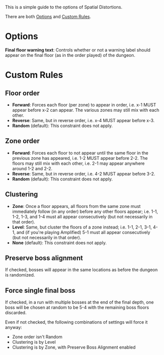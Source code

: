 This is a simple guide to the options of Spatial Distortions.

There are both [Options](#options) and [Custom Rules](#custom-rules).

# Options
**Final floor warning text**: Controls whether or not a warning label should appear on the final floor (as in the order played) of the dungeon.

# Custom Rules
## Floor order
* **Forward**: Forces each floor (per zone) to appear in order, i.e. x-1 MUST appear before x-2 can appear. The various zones may still mix with each other.
* **Reverse**: Same, but in reverse order, i.e. x-4 MUST appear before x-3.
* **Random** (default): This constraint does not apply.

## Zone order
* **Forward**: Forces each floor to not appear until the same floor in the previous zone has appeared, i.e. 1-2 MUST appear before 2-2. The floors may still mix with each other, i.e. 2-1 may appear anywhere around 1-2 and 2-2.
* **Reverse**: Same, but in reverse order, i.e. 4-2 MUST appear before 3-2.
* **Random** (default): This constraint does not apply.

## Clustering
* **Zone**: Once a floor appears, all floors from the same zone must immediately follow (in any order) before any other floors appear; i.e. 1-1, 1-2, 1-3, and 1-4 must all appear consecutively (but not necessarily in that order).
* **Level**: Same, but cluster the floors of a zone instead; i.e. 1-1, 2-1, 3-1, 4-1, and (if you're playing Amplified) 5-1 must all appear consecutively (but not necessarily in that order).
* **None** (default): This constraint does not apply.

## Preserve boss alignment
If checked, bosses will appear in the same locations as before the dungeon is randomized.

## Force single final boss
If checked, in a run with multiple bosses at the end of the final depth, one boss will be chosen at random to be 5-4 with the remaining boss floors discarded.

Even if not checked, the following combinations of settings will force it anyway:
* Zone order isn't Random
* Clustering is by Level
* Clustering is by Zone, with Preserve Boss Alignment enabled